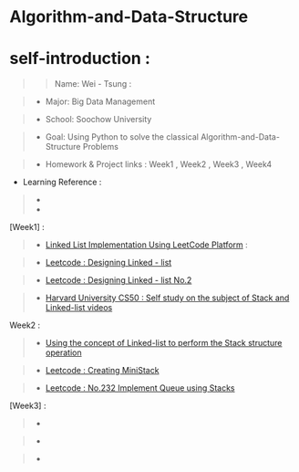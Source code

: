# Algorithm-and-Data-Structure

# self-introduction :



>> Name: Wei - Tsung :

>- Major: Big Data Management

>- School: Soochow University

>- Goal: Using Python to solve the classical Algorithm-and-Data-Structure Problems


>- Homework & Project links :
Week1 ,  Week2 , Week3 , Week4

- Learning Reference : 
> - []() 
> - []()


[Week1] :

> - [Linked List Implementation Using LeetCode Platform]() :

> - [Leetcode : Designing Linked - list]()

> - [Leetcode : Designing Linked - list No.2](https://github.com/Wei-Tsung/Algorithm-and-Data-Structure/blob/master/Leetcode%20-%20Design%20Linked-list%20No2.ipynb)

> - [Harvard University CS50 : Self study on the subject of Stack and Linked-list videos]()


Week2 :

> - [Using the concept of Linked-list to perform the Stack structure operation]()

> - [Leetcode : Creating MiniStack]()

> - [Leetcode : No.232 Implement Queue using Stacks]()

[Week3] :

> -

> -

> -

